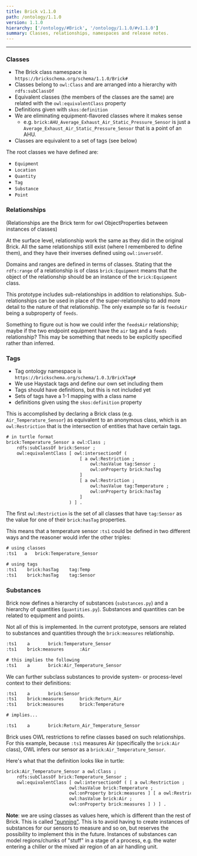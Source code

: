 ```yaml
---
title: Brick v1.1.0
path: /ontology/1.1.0
version: 1.1.0
hierarchy: ['/ontology/#Brick', '/ontology/1.1.0/#v1.1.0']
summary: Classes, relationships, namespaces and release notes.
---
```

---
### Classes

- The Brick class namespace is `https://brickschema.org/schema/1.1.0/Brick#`
- Classes belong to `owl:Class` and are arranged into a hierarchy with `rdfs:subClassOf`
- Equivalent classes (the members of the classes are the same) are related with the `owl:equivalentClass` property
- Definitions given with `skos:definition`
- We are eliminating equipment-flavored classes where it makes sense
    - e.g. `brick:AHU_Average_Exhaust_Air_Static_Pressure_Sensor` is just a `Average_Exhaust_Air_Static_Pressure_Sensor` that is a point of an AHU.
- Classes are equivalent to a set of tags (see below)

The root classes we have defined are:

- `Equipment`
- `Location`
- `Quantity`
- `Tag`
- `Substance`
- `Point`

### Relationships

(Relationships are the Brick term for owl ObjectProperties between instances of classes)

At the surface level, relationship work the same as they did in the original Brick.
All the same relationships still exist (where I remembered to define them), and they have their
inverses defined using `owl:inverseOf`.

Domains and ranges are defined in terms of classes. Stating that the `rdfs:range` of a relationship
is of class `brick:Equipment` means that the object of the relationship should be an instance of the
`brick:Equipment` class.

This prototype includes sub-relationships in addition to relationships.
Sub-relationships can be used in place of the super-relationship to add more detail to the nature of that relationship.
The only example so far is `feedsAir` being a subproperty of `feeds`.

Something to figure out is how we could infer the `feedsAir` relationship; maybe if the two endpoint equipment have the `air` tag and a `feeds` relationship?
This may be something that needs to be explicitly specified rather than inferred.

### Tags

- Tag ontology namespace is `https://brickschema.org/schema/1.0.3/BrickTag#`
- We use Haystack tags and define our own set including them
- Tags should have definitions, but this is not included yet
- Sets of tags have a 1-1 mapping with a class name
- definitions given using the `skos:definition` property

This is accomplished by declaring a Brick class (e.g. `Air_Temperature_Sensor`) as equivalent to an anonymous class, which is an `owl:Restriction` that is the intersection of entities that have certain tags.

```xml
# in turtle format
brick:Temperature_Sensor a owl:Class ;
    rdfs:subClassOf brick:Sensor ;
    owl:equivalentClass [ owl:intersectionOf (
                            [ a owl:Restriction ;
                                owl:hasValue tag:Sensor ;
                                owl:onProperty brick:hasTag
                            ]
                            [ a owl:Restriction ;
                                owl:hasValue tag:Temperature ;
                                owl:onProperty brick:hasTag
                            ]
                        ) ] .
```

The first `owl:Restriction` is the set of all classes that have `tag:Sensor` as the value for one of their `brick:hasTag` properties.

This means that a temperature sensor `:ts1` could be defined in two different ways and the reasoner would infer the other triples:

```xml
# using classes
:ts1   a   brick:Temperature_Sensor

# using tags
:ts1    brick:hasTag    tag:Temp
:ts1    brick:hasTag    tag:Sensor
```

### Substances

Brick now defines a hierarchy of substances (`substances.py`) and a hierarchy of quantities (`quantities.py`).
Substances and quantities can be related to equipment and points.

Not all of this is implemented. In the current prototype, sensors are related to substances and quantities
through the `brick:measures` relationship.

```xml
:ts1    a       brick:Temperature_Sensor
:ts1    brick:measures      :Air

# this implies the following
:ts1    a       brick:Air_Temperature_Sensor
```

We can further subclass substances to provide system- or process-level context to their definitions:

```xml
:ts1    a       brick:Sensor
:ts1    brick:measures      brick:Return_Air
:ts1    brick:measures      brick:Temperature

# implies...

:ts1    a       brick:Return_Air_Temperature_Sensor
```

Brick uses OWL restrictions to refine classes based on such relationships.
For this example, because `:ts1` measures Air (specifically the `brick:Air` class), OWL infers our sensor as a `brick:Air_Temperature_Sensor`.

Here's what that the definition looks like in turtle:

```xml
brick:Air_Temperature_Sensor a owl:Class ;
    rdfs:subClassOf brick:Temperature_Sensor ;
    owl:equivalentClass [ owl:intersectionOf ( [ a owl:Restriction ;
                        owl:hasValue brick:Temperature ;
                        owl:onProperty brick:measures ] [ a owl:Restriction ;
                        owl:hasValue brick:Air ;
                        owl:onProperty brick:measures ] ) ] .
```

**Note**: we are using classes as values here, which is different than the rest of Brick. This is called ["punning"](https://www.w3.org/2007/OWL/wiki/Punning#Using_Classes_as_Property_Values). This is to avoid having to create instances of substances for our sensors to measure and so on, but reserves the possibility to implement this in the future. Instances of substances can model regions/chunks of "stuff" in a stage of a process, e.g. the water entering a chiller or the mixed air region of an air handling unit.
